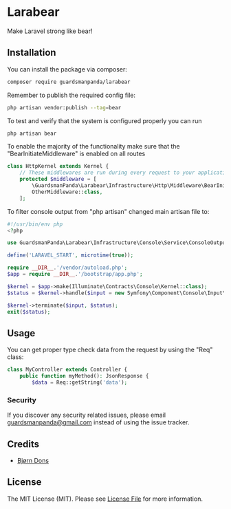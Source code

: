 # Larabear

Make Laravel strong like bear!

## Installation

You can install the package via composer:

```bash
composer require guardsmanpanda/larabear
```

Remember to publish the required config file:
```bash
php artisan vendor:publish --tag=bear
```

To test and verify that the system is configured properly you can run 
```bash
php artisan bear
```



To enable the majority of the functionality make sure that the "BearInitiateMiddleware" is enabled on all routes

```php
class HttpKernel extends Kernel {
    // These middlewares are run during every request to your application.
    protected $middleware = [
        \GuardsmanPanda\Larabear\Infrastructure\Http\Middleware\BearInitiateMiddleware::class,
        OtherMiddleware::class,
    ];
```

 To filter console output from "php artisan" changed main artisan file to:

```php
#!/usr/bin/env php
<?php

use GuardsmanPanda\Larabear\Infrastructure\Console\Service\ConsoleOutputFilter;

define('LARAVEL_START', microtime(true));

require __DIR__.'/vendor/autoload.php';
$app = require __DIR__.'/bootstrap/app.php';

$kernel = $app->make(Illuminate\Contracts\Console\Kernel::class);
$status = $kernel->handle($input = new Symfony\Component\Console\Input\ArgvInput, new ConsoleOutputFilter);

$kernel->terminate($input, $status);
exit($status);
```
## Usage
You can get proper type check data from the request by using the "Req" class:
```php
class MyController extends Controller {
    public function myMethod(): JsonResponse {
        $data = Req::getString('data');
```

### Security

If you discover any security related issues, please email guardsmanpanda@gmail.com instead of using the issue tracker.

## Credits

-   [Bjørn Dons](https://github.com/guardsmanpanda)

## License

The MIT License (MIT). Please see [License File](LICENSE.md) for more information.
